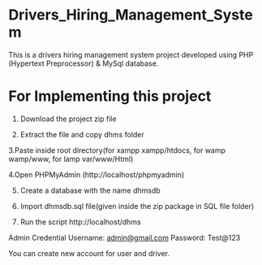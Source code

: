 # Drivers_Hiring_Management_System
This is a drivers hiring management system project developed using PHP (Hypertext Preprocessor) &amp; MySql database.

# For Implementing this project

1. Download the project zip file

2. Extract the file and copy dhms folder

3.Paste inside root directory(for xampp xampp/htdocs, for wamp wamp/www, for lamp var/www/Html)

4.Open PHPMyAdmin (http://localhost/phpmyadmin)

5. Create a database with the name  dhmsdb

6. Import dhmsdb.sql file(given inside the zip package in SQL file folder)

7. Run the script http://localhost/dhms

Admin Credential
Username: admin@gmail.com
Password: Test@123

You can create new account for user and driver.


